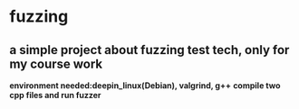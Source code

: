 # fuzzing
## a simple project about fuzzing test tech, only for my course work
**environment needed:deepin_linux(Debian), valgrind, g++**
**compile two cpp files and run fuzzer**

